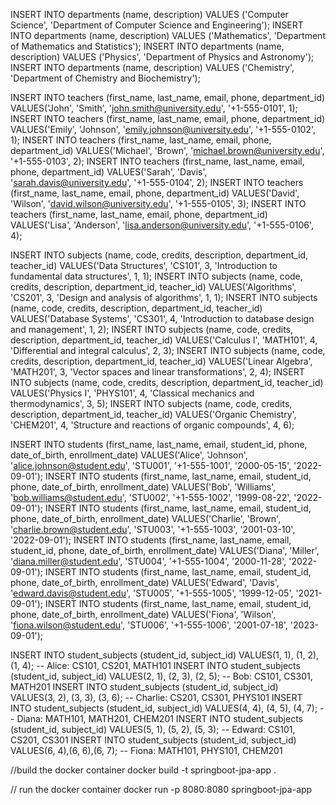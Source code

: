 INSERT INTO departments (name, description) VALUES ('Computer Science', 'Department of Computer Science and Engineering');
INSERT INTO departments (name, description) VALUES ('Mathematics', 'Department of Mathematics and Statistics');
INSERT INTO departments (name, description) VALUES ('Physics', 'Department of Physics and Astronomy');
INSERT INTO departments (name, description) VALUES ('Chemistry', 'Department of Chemistry and Biochemistry');

INSERT INTO teachers (first_name, last_name, email, phone, department_id) VALUES('John', 'Smith', 'john.smith@university.edu', '+1-555-0101', 1);
INSERT INTO teachers (first_name, last_name, email, phone, department_id) VALUES('Emily', 'Johnson', 'emily.johnson@university.edu', '+1-555-0102', 1);
INSERT INTO teachers (first_name, last_name, email, phone, department_id) VALUES('Michael', 'Brown', 'michael.brown@university.edu', '+1-555-0103', 2);
INSERT INTO teachers (first_name, last_name, email, phone, department_id) VALUES('Sarah', 'Davis', 'sarah.davis@university.edu', '+1-555-0104', 2);
INSERT INTO teachers (first_name, last_name, email, phone, department_id) VALUES('David', 'Wilson', 'david.wilson@university.edu', '+1-555-0105', 3);
INSERT INTO teachers (first_name, last_name, email, phone, department_id) VALUES('Lisa', 'Anderson', 'lisa.anderson@university.edu', '+1-555-0106', 4);

INSERT INTO subjects (name, code, credits, description, department_id, teacher_id) VALUES('Data Structures', 'CS101', 3, 'Introduction to fundamental data structures', 1, 1);
INSERT INTO subjects (name, code, credits, description, department_id, teacher_id) VALUES('Algorithms', 'CS201', 3, 'Design and analysis of algorithms', 1, 1);
INSERT INTO subjects (name, code, credits, description, department_id, teacher_id) VALUES('Database Systems', 'CS301', 4, 'Introduction to database design and management', 1, 2);
INSERT INTO subjects (name, code, credits, description, department_id, teacher_id) VALUES('Calculus I', 'MATH101', 4, 'Differential and integral calculus', 2, 3);
INSERT INTO subjects (name, code, credits, description, department_id, teacher_id) VALUES('Linear Algebra', 'MATH201', 3, 'Vector spaces and linear transformations', 2, 4);
INSERT INTO subjects (name, code, credits, description, department_id, teacher_id) VALUES('Physics I', 'PHYS101', 4, 'Classical mechanics and thermodynamics', 3, 5);
INSERT INTO subjects (name, code, credits, description, department_id, teacher_id) VALUES('Organic Chemistry', 'CHEM201', 4, 'Structure and reactions of organic compounds', 4, 6);

INSERT INTO students (first_name, last_name, email, student_id, phone, date_of_birth, enrollment_date) VALUES('Alice', 'Johnson', 'alice.johnson@student.edu', 'STU001', '+1-555-1001', '2000-05-15', '2022-09-01');
INSERT INTO students (first_name, last_name, email, student_id, phone, date_of_birth, enrollment_date) VALUES('Bob', 'Williams', 'bob.williams@student.edu', 'STU002', '+1-555-1002', '1999-08-22', '2022-09-01');
INSERT INTO students (first_name, last_name, email, student_id, phone, date_of_birth, enrollment_date) VALUES('Charlie', 'Brown', 'charlie.brown@student.edu', 'STU003', '+1-555-1003', '2001-03-10', '2022-09-01');
INSERT INTO students (first_name, last_name, email, student_id, phone, date_of_birth, enrollment_date) VALUES('Diana', 'Miller', 'diana.miller@student.edu', 'STU004', '+1-555-1004', '2000-11-28', '2022-09-01');
INSERT INTO students (first_name, last_name, email, student_id, phone, date_of_birth, enrollment_date) VALUES('Edward', 'Davis', 'edward.davis@student.edu', 'STU005', '+1-555-1005', '1999-12-05', '2021-09-01');
INSERT INTO students (first_name, last_name, email, student_id, phone, date_of_birth, enrollment_date) VALUES('Fiona', 'Wilson', 'fiona.wilson@student.edu', 'STU006', '+1-555-1006', '2001-07-18', '2023-09-01');

INSERT INTO student_subjects (student_id, subject_id) VALUES(1, 1), (1, 2), (1, 4);     -- Alice: CS101, CS201, MATH101
INSERT INTO student_subjects (student_id, subject_id) VALUES(2, 1), (2, 3), (2, 5);     -- Bob: CS101, CS301, MATH201
INSERT INTO student_subjects (student_id, subject_id) VALUES(3, 2), (3, 3), (3, 6);     -- Charlie: CS201, CS301, PHYS101
INSERT INTO student_subjects (student_id, subject_id) VALUES(4, 4), (4, 5), (4, 7);     -- Diana: MATH101, MATH201, CHEM201
INSERT INTO student_subjects (student_id, subject_id) VALUES(5, 1), (5, 2), (5, 3); -- Edward: CS101, CS201, CS301
INSERT INTO student_subjects (student_id, subject_id) VALUES(6, 4),(6, 6),(6, 7); -- Fiona: MATH101, PHYS101, CHEM201

//build the docker container
docker build -t springboot-jpa-app .

// run the docker container
docker run -p 8080:8080 springboot-jpa-app
